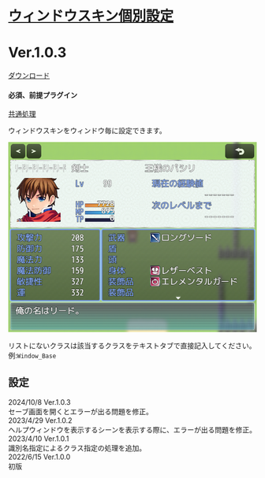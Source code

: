 # [ウィンドウスキン個別設定](https://raw.githubusercontent.com/nuun888/MZ/master/NUUN_WindowSkinIndividual.js)
# Ver.1.0.3
[ダウンロード](https://raw.githubusercontent.com/nuun888/MZ/master/NUUN_WindowSkinIndividual.js)
#### 必須、前提プラグイン
[共通処理](https://github.com/nuun888/MZ/blob/master/README/Base.md)  

ウィンドウスキンをウィンドウ毎に設定できます。  

![画像](img/WindowSkin.png)  

リストにないクラスは該当するクラスをテキストタブで直接記入してください。  
例:`Window_Base `

## 設定
2024/10/8 Ver.1.0.3  
セーブ画面を開くとエラーが出る問題を修正。  
2023/4/29 Ver.1.0.2  
ヘルプウィンドウを表示するシーンを表示する際に、エラーが出る問題を修正。  
2023/4/10 Ver.1.0.1  
識別名指定によるクラス指定の処理を追加。  
2022/6/15 Ver.1.0.0  
初版  
